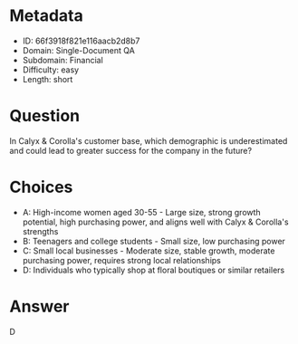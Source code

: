 # Metadata

- ID: 66f3918f821e116aacb2d8b7
- Domain: Single-Document QA
- Subdomain: Financial
- Difficulty: easy
- Length: short

# Question

In Calyx & Corolla's customer base, which demographic is underestimated and could  lead to greater success for the company in the future?

# Choices

- A: High-income women aged 30-55 - Large size, strong growth potential, high purchasing power, and aligns well with Calyx & Corolla's strengths
- B: Teenagers and college students - Small size, low purchasing power
- C: Small local businesses - Moderate size, stable growth, moderate purchasing power, requires strong local relationships
- D: Individuals who typically shop at floral boutiques or similar retailers

# Answer

D
